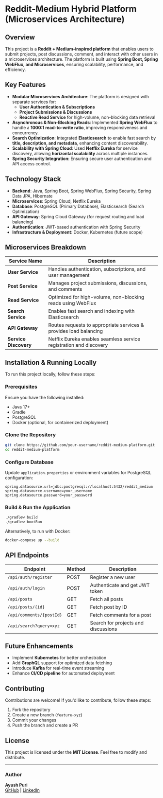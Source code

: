 # Reddit-Medium Hybrid Platform (Microservices Architecture)

## Overview
This project is a **Reddit + Medium-inspired platform** that enables users to submit projects, post discussions, comment, and interact with other users in a microservices architecture. The platform is built using **Spring Boot, Spring WebFlux, and Microservices**, ensuring scalability, performance, and efficiency.

## Key Features
- **Modular Microservices Architecture**: The platform is designed with separate services for:
  - **User Authentication & Subscriptions**
  - **Project Submissions & Discussions**
  - **Reactive Read Service** for high-volume, non-blocking data retrieval
- **Asynchronous & Non-Blocking Reads**: Implemented **Spring WebFlux** to handle a **1000:1 read-to-write ratio**, improving responsiveness and concurrency.
- **Search Optimization**: Integrated **Elasticsearch** to enable fast search by **title, description, and metadata**, enhancing content discoverability.
- **Scalability with Spring Cloud**: Used **Netflix Eureka** for service discovery, allowing **horizontal scalability** across multiple instances.
- **Spring Security Integration**: Ensuring secure user authentication and API access control.

## Technology Stack
- **Backend**: Java, Spring Boot, Spring WebFlux, Spring Security, Spring Data JPA, Hibernate
- **Microservices**: Spring Cloud, Netflix Eureka
- **Database**: PostgreSQL (Primary Database), Elasticsearch (Search Optimization)
- **API Gateway**: Spring Cloud Gateway (for request routing and load balancing)
- **Authentication**: JWT-based authentication with Spring Security
- **Infrastructure & Deployment**: Docker, Kubernetes (future scope)

## Microservices Breakdown
| Service Name | Description |
|-------------|-------------|
| **User Service** | Handles authentication, subscriptions, and user management |
| **Post Service** | Manages project submissions, discussions, and comments |
| **Read Service** | Optimized for high-volume, non-blocking reads using WebFlux |
| **Search Service** | Enables fast search and indexing with Elasticsearch |
| **API Gateway** | Routes requests to appropriate services & provides load balancing |
| **Service Discovery** | Netflix Eureka enables seamless service registration and discovery |

## Installation & Running Locally
To run this project locally, follow these steps:

### Prerequisites
Ensure you have the following installed:
- Java 17+
- Gradle
- PostgreSQL
- Docker (optional, for containerized deployment)

### Clone the Repository
```sh
git clone https://github.com/your-username/reddit-medium-platform.git
cd reddit-medium-platform
```

### Configure Database
Update `application.properties` or environment variables for PostgreSQL configuration:
```properties
spring.datasource.url=jdbc:postgresql://localhost:5432/reddit_medium
spring.datasource.username=your_username
spring.datasource.password=your_password
```

### Build & Run the Application
```sh
./gradlew build
./gradlew bootRun
```

Alternatively, to run with Docker:
```sh
docker-compose up --build
```

## API Endpoints
| Endpoint | Method | Description |
|----------|--------|-------------|
| `/api/auth/register` | POST | Register a new user |
| `/api/auth/login` | POST | Authenticate and get JWT token |
| `/api/posts` | GET | Fetch all posts |
| `/api/posts/{id}` | GET | Fetch post by ID |
| `/api/comments/{postId}` | GET | Fetch comments for a post |
| `/api/search?query=xyz` | GET | Search for projects and discussions |

## Future Enhancements
- Implement **Kubernetes** for better orchestration
- Add **GraphQL** support for optimized data fetching
- Introduce **Kafka** for real-time event streaming
- Enhance **CI/CD pipeline** for automated deployment

## Contributing
Contributions are welcome! If you'd like to contribute, follow these steps:
1. Fork the repository
2. Create a new branch (`feature-xyz`)
3. Commit your changes
4. Push the branch and create a PR

## License
This project is licensed under the **MIT License**. Feel free to modify and distribute.

---
### Author
**Ayush Puri**  
[GitHub](https://github.com/your-username) | [LinkedIn](https://www.linkedin.com/in/your-profile)


